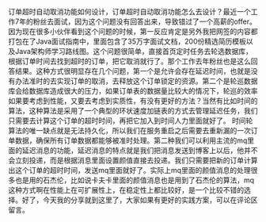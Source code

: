订单超时自动取消功能如何设计，订单超时自动取消功能怎么去设计？最近一个工作7年的粉丝去面试，因为这个问题没有回答出来，导致错过了一个高薪的offer。因为现在很多小伙伴看到这个问题的时候，第一反应肯定是另外我把网签的内容都打包在了Java面试指南中，里面包含了35万字面试文档，200份精选简历模板以及Java架构师学习路线图。这个问题很简单，直接首页定时任务去轮选数据库，根据订单时间去找到超时的订单，把它取消就行了。那个工作去年粉丝也是这么回答结果。这种方式很明显存在几个问题，第一个是允许会存在延迟时间，也就是没有办法准时的去实现订单的取消，去释放这个订单锁定的资源。第二个是轮巡数据库会给数据库造成很大的压力，如果订单表的数据量比较大的情况下，轮巡的效率如果要考虑到性能，又要去考虑到实质性，有没有更好的方法？当然有比如时间的算法，这种算法是采用了一个典型的环状速度加链表的方式去管理延迟任务，我们只需要去计算这个订单的超时时间，再把它加入到时间人力里面就好了。
	时间轮算法的唯一缺点就是无法持久化，所以我们在服务重启之后需要去重新漏的一次订单数据，确保所有订单数据都能够被准时处理。第二种我们可以利用主流的mq里面的延迟消息的功能，延迟消息的特点就是我们把消息发送到博客上以后，他并不会立刻投递，而是根据消息里面设置颜值直接去投递。我们只需要把新的订单计算出这个订单的超时时间，发送mq里面就好了。实际上mq里面的颜值消息的处理很多也是用的石杰伦，比如说卡夫卡里面的颜值消息也是用到了石杰伦的算法，mq这种方式啊在性能上在可扩展性上，在稳定性上都比较好，是一个比较不错的选择。好了，今天我的分享就到这里了，大家如果有更好的实践方案，可以在评论区留言。
